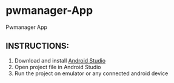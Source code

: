# pwmanager-App
Pwmanager App

## INSTRUCTIONS:
1. Download and install [Android Studio](https://developer.android.com/studio/)
2. Open project file in Android Studio
3. Run the project on emulator or any connected android device
